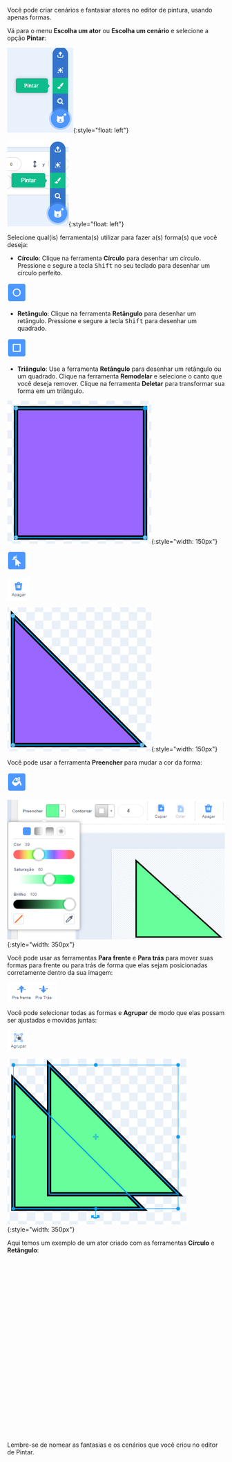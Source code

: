 Você pode criar cenários e fantasiar atores no editor de pintura, usando apenas formas.

Vá para o menu **Escolha um ator** ou **Escolha um cenário** e selecione a opção **Pintar**:

![A opção 'Pintar' no menu 'Selecione um Ator'.](images/choose-a-sprite.png){:style="float: left"}

![A opção 'Pintar' no menu 'Selecionar Cenário'.](images/choose-a-backdrop.png){:style="float: left"}

Selecione qual(is) ferramenta(s) utilizar para fazer a(s) forma(s) que você deseja:

+ **Círculo**: Clique na ferramenta **Círculo** para desenhar um círculo. Pressione e segure a tecla <kbd>Shift</kbd> no seu teclado para desenhar um círculo perfeito.

![A ferramenta Círculo.](images/circle-tool.png)

+ **Retângulo**: Clique na ferramenta **Retângulo** para desenhar um retângulo. Pressione e segure a tecla <kbd>Shift</kbd> para desenhar um quadrado.

![A ferramenta Retângulo.](images/rectangle-tool.png)

+ **Triângulo**: Use a ferramenta **Retângulo** para desenhar um retângulo ou um quadrado. Clique na ferramenta **Remodelar** e selecione o canto que você deseja remover. Clique na ferramenta **Deletar** para transformar sua forma em um triângulo.

![Um quadrado com um canto selecionado.](images/square.png){:style="width: 150px"}

![A ferramenta Remodelar.](images/reshape.png)

![A ferramenta Deletar.](images/delete.png)

![Um triângulo.](images/corner.png){:style="width: 150px"}

Você pode usar a ferramenta **Preencher** para mudar a cor da forma:

![A ferramenta Preencher.](images/fill-tool.png)

![O seletor de cor Preencher e a nova cor da forma.](images/changed-colour.png){:style="width: 350px"}

Você pode usar as ferramentas **Para frente** e **Para trás** para mover suas formas para frente ou para trás de forma que elas sejam posicionadas corretamente dentro da sua imagem:

![As ferramentas Para frente e Para trás.](images/front-back-tools.png)

Você pode selecionar todas as formas e **Agrupar** de modo que elas possam ser ajustadas e movidas juntas:

![A ferramenta Agrupar.](images/group.png)

![Múltiplas formas selecionadas.](images/selected-shapes.png){:style="width: 350px"}

Aqui temos um exemplo de um ator criado com as ferramentas **Círculo** e **Retângulo**:
<div class="scratch-preview" style="margin-left: 15px;">
  <iframe allowtransparency="true" width="485" height="402" src="" frameborder="0"></iframe>
</div>

Lembre-se de nomear as fantasias e os cenários que você criou no editor de Pintar.
